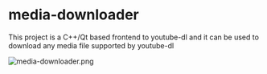 # media-downloader

This project is a C++/Qt based frontend to youtube-dl and it can be
used to download any media file supported by youtube-dl


![media-downloader.png](https://raw.githubusercontent.com/mhogomchungu/media-downloader/media/media-downloader.png)
